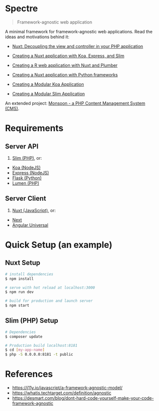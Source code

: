 # Spectre

> Framework-agnostic web application

A minimal framework for framework-agnostic web applications. Read the ideas and motivations behind it:

* [Nuxt: Decoupling the view and controller in your PHP application](https://www.codementor.io/lautiamkok/decoupling-the-view-and-controller-in-your-php-application-introducing-nuxt-c4awxbol0)

* [Creating a Nuxt application with Koa, Express, and Slim](https://www.codementor.io/lautiamkok/creating-a-nuxt-application-with-koa-express-and-slim-cfqjp0ylw)

* [Creating a R web application with Nuxt and Plumber](https://www.codementor.io/lautiamkok/creating-a-r-web-application-with-nuxt-and-plumber-dnsjkq4wq)

* [Creating a Nuxt application with Python frameworks](https://www.codementor.io/lautiamkok/creating-a-nuxt-application-with-python-frameworks-kd2yjqsfx)

* [Creating a Modular Koa Application](https://www.codementor.io/lautiamkok/creating-a-modular-koa-application-cfprkirld)

* [Creating a Modular Slim Application](https://www.codementor.io/lautiamkok/creating-a-modular-slim-application-gtj9fcxq0)

An extended project: [Monsoon - a PHP Content Management System (CMS)](https://bitbucket.org/lau_tiamkok/monsoon/).

# Requirements

## Server API

1. [Slim (PHP)](https://www.slimframework.com/), or:

* [Koa (NodeJS)](http://flask.pocoo.org/)
* [Express (NodeJS)](https://expressjs.com/)
* [Flask (Python)](http://flask.pocoo.org/)
* [Lumen (PHP)](https://lumen.laravel.com/)

## Server Client

1. [Nuxt (JavaScript)](https://nuxtjs.org/), or:

* [Next](https://nextjs.org/)
* [Angular Universal](https://angular.io/guide/universal)

# Quick Setup (an example)

## Nuxt Setup

``` bash
# install dependencies
$ npm install

# serve with hot reload at localhost:3000
$ npm run dev

# build for production and launch server
$ npm start
```

## Slim (PHP) Setup

``` bash
# Dependencies
$ composer update

# Production build localhost:8181
$ cd [my-app-name]
$ php -S 0.0.0.0:8181 -t public
```

# References

* https://j11y.io/javascript/a-framework-agnostic-model/
* https://whatis.techtarget.com/definition/agnostic
* https://desmart.com/blog/dont-hard-code-yourself-make-your-code-framework-agnostic
